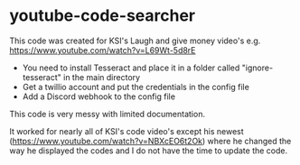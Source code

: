 # youtube-code-searcher

This code was created for KSI's Laugh and give money video's e.g. https://www.youtube.com/watch?v=L69Wt-5d8rE

 - You need to install Tesseract and place it in a folder called "ignore-tesseract" in the main directory
 - Get a twillio account and put the credentials in the config file
 - Add a Discord webhook to the config file

This code is very messy with limited documentation.

It worked for nearly all of KSI's code video's except his newest (https://www.youtube.com/watch?v=NBXcEO6t2Ok) where he changed the way he displayed the codes and I do not have the time to update the code.

